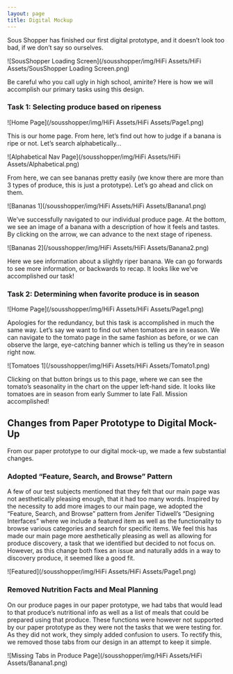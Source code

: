 ```yaml
---
layout: page
title: Digital Mockup
---
```


Sous Shopper has finished our first digital prototype, and it doesn’t look too bad, if we don’t say so ourselves.

![SousShopper Loading Screen](/sousshopper/img/HiFi Assets/HiFi Assets/SousShopper Loading Screen.png)

Be careful who you call ugly in high school, amirite? Here is how we will accomplish our primary tasks using this design.

### Task 1: Selecting produce based on ripeness

![Home Page](/sousshopper/img/HiFi Assets/HiFi Assets/Page1.png)

This is our home page. From here, let’s find out how to judge if a banana is ripe or not. Let’s search alphabetically…

![Alphabetical Nav Page](/sousshopper/img/HiFi Assets/HiFi Assets/Alphabetical.png)

From here, we can see bananas pretty easily (we know there are more than 3 types of produce, this is just a prototype). Let’s go ahead and click on them.

![Bananas 1](/sousshopper/img/HiFi Assets/HiFi Assets/Banana1.png)

We’ve successfully navigated to our individual produce page. At the bottom, we see an image of a banana with a description of how it feels and tastes. By clicking on the arrow, we can advance to the next stage of ripeness.

![Bananas 2](/sousshopper/img/HiFi Assets/HiFi Assets/Banana2.png)

Here we see information about a slightly riper banana. We can go forwards to see more information, or backwards to recap. It looks like we’ve accomplished our task!

### Task 2: Determining when favorite produce is in season

![Home Page](/sousshopper/img/HiFi Assets/HiFi Assets/Page1.png)

Apologies for the redundancy, but this task is accomplished in much the same way. Let’s say we want to find out when tomatoes are in season. We can navigate to the tomato page in the same fashion as before, or we can observe the large, eye-catching banner which is telling us they’re in season right now. 

![Tomatoes 1](/sousshopper/img/HiFi Assets/HiFi Assets/Tomato1.png)

Clicking on that button brings us to this page, where we can see the tomato’s seasonality in the chart on the upper left-hand side. It looks like tomatoes are in season from early Summer to late Fall. Mission accomplished!





## Changes from Paper Prototype to Digital Mock-Up
From our paper prototype to our digital mock-up, we made a few substantial changes.

### Adopted “Feature, Search, and Browse” Pattern
A few of our test subjects mentioned that they felt that our main page was not aesthetically pleasing enough, that it had too many words. Inspired by the necessity to add more images to our main page, we adopted the “Feature, Search, and Browse” pattern from Jenifer Tidwell’s “Designing Interfaces” where we include a featured item as well as the functionality to browse various categories and search for specific items. We feel this has made our main page more aesthetically pleasing as well as allowing for produce discovery, a task that we identified but decided to not focus on. However, as this change both fixes an issue and naturally adds in a way to discovery produce, it seemed like a good fit.

![Featured](/sousshopper/img/HiFi Assets/HiFi Assets/Page1.png)

### Removed Nutrition Facts and Meal Planning
On our produce pages in our paper prototype, we had tabs that would lead to that produce’s nutritional info as well as a list of meals that could be prepared using that produce. These functions were however not supported by our paper prototype as they were not the tasks that we were testing for. As they did not work, they simply added confusion to users. To rectify this, we removed those tabs from our design in an attempt to keep it simple.

![Missing Tabs in Produce Page](/sousshopper/img/HiFi Assets/HiFi Assets/Banana1.png)
